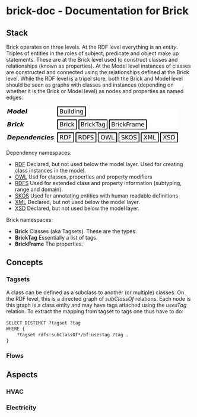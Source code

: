 # brick-doc - Documentation for Brick

## Stack

<!-- Intro: the three levels (rdf, class, instance), rdf: everything is an entities, classes, instances and properties -->
Brick operates on three levels. At the RDF level everything is an *entity*. Triples of entities in the roles of subject, predicate and object make up statements. These are at the Brick level used to construct classes and relationships (known as properties). At the Model level instances of classes are constructed and connected using the relationships defined at the Brick level. While the RDF level is a tripel store, both the Brick and Model level should be seen as graphs with classes and instances (depending on whether it is the Brick or Model level) as nodes and properties as named edges.

![Stack Overview](figs/stack.png)

Dependency namespaces:
- [RDF](https://www.w3.org/TR/rdf-syntax/) Declared, but not used below the model layer. Used for creating class instances in the model.
- [OWL](https://www.w3.org/TR/owl-ref/) Usd for classes, properties and property modifiers
- [RDFS](https://www.w3.org/TR/rdf-schema/) Used for extended class and property information (subtyping, range and domain).
- [SKOS](https://www.w3.org/2009/08/skos-reference/skos.html) Used for annotating entities with human readable definitions
- [XML](https://www.w3.org/XML/1998/namespace) Declared, but not used below the model layer.
- [XSD](https://www.w3.org/TR/xmlschema-2/) Declared, but not used below the model layer.

Brick namespaces:
- **Brick** Classes (aka Tagsets). These are the types.
- **BrickTag** Essentially a list of tags.
- **BrickFrame** The properties.

## Concepts

### Tagsets

A class can be defined as a subclass to another (or multiple) classes. On the RDF level, this is a directed graph of *subClassOf* relations. Each node is this graph is a class entity and may have tags attached using the *usesTag* relation. To extract the mapping from tagset to tags one thus have to do:

```sparql
SELECT DISTINCT ?tagset ?tag
WHERE {
    ?tagset rdfs:subClassOf*/bf:usesTag ?tag .
}
```

### Flows

## Aspects

### HVAC

### Electricity

